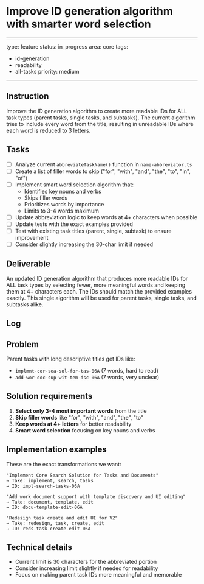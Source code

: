 # Improve ID generation algorithm with smarter word selection

---
type: feature
status: in_progress
area: core
tags:
  - id-generation
  - readability
  - all-tasks
priority: medium
---


## Instruction
Improve the ID generation algorithm to create more readable IDs for ALL task types (parent tasks, single tasks, and subtasks). The current algorithm tries to include every word from the title, resulting in unreadable IDs where each word is reduced to 3 letters.

## Tasks
- [ ] Analyze current `abbreviateTaskName()` function in `name-abbreviator.ts`
- [ ] Create a list of filler words to skip ("for", "with", "and", "the", "to", "in", "of")
- [ ] Implement smart word selection algorithm that:
  - Identifies key nouns and verbs
  - Skips filler words
  - Prioritizes words by importance
  - Limits to 3-4 words maximum
- [ ] Update abbreviation logic to keep words at 4+ characters when possible
- [ ] Update tests with the exact examples provided
- [ ] Test with existing task titles (parent, single, subtask) to ensure improvement
- [ ] Consider slightly increasing the 30-char limit if needed

## Deliverable
An updated ID generation algorithm that produces more readable IDs for ALL task types by selecting fewer, more meaningful words and keeping them at 4+ characters each. The IDs should match the provided examples exactly. This single algorithm will be used for parent tasks, single tasks, and subtasks alike.

## Log

## Problem
Parent tasks with long descriptive titles get IDs like:
- `implmnt-cor-sea-sol-for-tas-06A` (7 words, hard to read)
- `add-wor-doc-sup-wit-tem-dsc-06A` (7 words, very unclear)

## Solution requirements
1. **Select only 3-4 most important words** from the title
2. **Skip filler words** like "for", "with", "and", "the", "to"
3. **Keep words at 4+ letters** for better readability
4. **Smart word selection** focusing on key nouns and verbs

## Implementation examples
These are the exact transformations we want:

```
"Implement Core Search Solution for Tasks and Documents"
→ Take: implement, search, tasks
→ ID: impl-search-tasks-06A

"Add work document support with template discovery and UI editing"
→ Take: document, template, edit
→ ID: docu-template-edit-06A

"Redesign task create and edit UI for V2"
→ Take: redesign, task, create, edit
→ ID: reds-task-create-edit-06A
```

## Technical details
- Current limit is 30 characters for the abbreviated portion
- Consider increasing limit slightly if needed for readability
- Focus on making parent task IDs more meaningful and memorable
